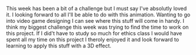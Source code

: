 This week has been a bit of a challenge but I must say I've absolutly loved it.
I looking forward to all I'll be able to do with this animation. Wanting to go into video game designing
I can see where this stuff will come in handy. I think my biggest challenge this week was trying to find the time
to work on this project. If I did't have to study so much for ethics class I would have spent all my time on this project
I theroly enjoyed it and look forward to learning to apply this stuff with a 3D effect.
